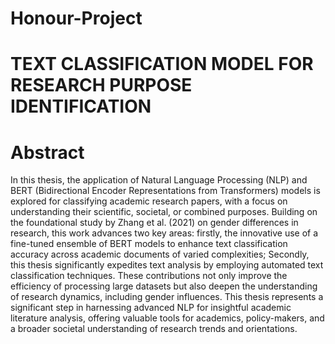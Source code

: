 # Honour-Project

# TEXT CLASSIFICATION MODEL FOR RESEARCH PURPOSE IDENTIFICATION

# Abstract
In this thesis, the application of Natural Language Processing (NLP) and BERT (Bidirectional Encoder Representations from Transformers) models is explored for classifying academic research papers, with a focus on understanding their scientific, societal, or combined purposes. Building on the foundational study by Zhang et al. (2021) on gender differences in research, this work advances two key areas: firstly, the innovative use of a fine-tuned ensemble of BERT models to enhance text classification accuracy across academic documents of varied complexities; Secondly, this thesis significantly expedites text analysis by employing automated text classification techniques. These contributions not only improve the efficiency of processing large datasets but also deepen the understanding of research dynamics, including gender influences. This thesis represents a significant step in harnessing advanced NLP for insightful academic literature analysis, offering valuable tools for academics, policy-makers, and a broader societal understanding of research trends and orientations.

